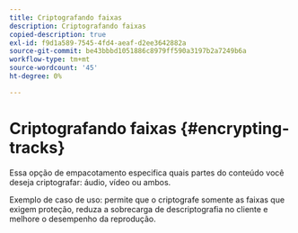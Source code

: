 ```yaml
---
title: Criptografando faixas
description: Criptografando faixas
copied-description: true
exl-id: f9d1a589-7545-4fd4-aeaf-d2ee3642882a
source-git-commit: be43bbbd1051886c8979ff590a3197b2a7249b6a
workflow-type: tm+mt
source-wordcount: '45'
ht-degree: 0%

---
```


# Criptografando faixas {#encrypting-tracks}

Essa opção de empacotamento especifica quais partes do conteúdo você deseja criptografar: áudio, vídeo ou ambos.

Exemplo de caso de uso: permite que o criptografe somente as faixas que exigem proteção, reduza a sobrecarga de descriptografia no cliente e melhore o desempenho da reprodução.
